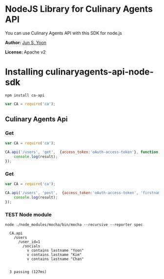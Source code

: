 # NodeJS Library for Culinary Agents API

You can use Culinary Agents API with this SDK for node.js

**Author:** [Jun S. Yoon](https://github.com/jsyoon94)

**License:** Apache v2

# Installing culinaryagents-api-node-sdk

```
npm install ca-api
```

```javascript
var CA = require('ca');
```

## Culinary Agents Api

### Get

```js
var CA = require('ca');

CA.api('/users', 'get',  {access_token:'oAuth-access-token'}, function (result) {
    console.log(result);
});
```


### Get

```js
var CA = require('ca');

CA.api('/users', 'post',  {access_token:'oAuth-access-token', 'firstname':'Jun', 'lastname':'Yoon'}, function (result) {
    console.log(result);
});
```


### TEST Node module
```ca
node ./node_modules/mocha/bin/mocha --recursive --reporter spec
```
```result
  CA.api
    /users
      /user_id=1
        /socials
          v contains lastname "Yoon"
          v contains lastname "Kim"
          v contains lastname "Chan"


  3 passing (127ms)
```
